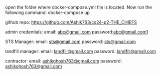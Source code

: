 open the folder where docker-compose.yml file is located.
Now run the following command:
docker-compose up

github repo: https://github.com/Ashik763/cs24-p2-THE_CHIEFS

admin credentials:
email: abc@gmail.com
password:abc@gmail.com1

STS Manager:
email: sts@gmail.com
password: sts@gmail.com


landfill manager:
email: landfill@gmail.com
password: landfill@gmail.com

contractor: 
email: ashikghosh763@gmail.com
password: ashikghosh763@gmail.com
